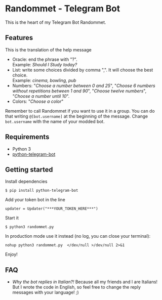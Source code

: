 # Randommet - Telegram Bot
This is the heart of my Telegram Bot Randommet.

## Features
This is the translation of the help message

- Oracle: end the phrase with "?".  
  Example: _Should I Study today?_
- List: write some choices divided by comma ",". It will choose the best choice.  
  Example: _cinema, bowling, pub_
- Numbers: "_Choose a number between 0 and 25_", "_Choose 6 numbers without repetitions between 1 and 90_", "_Choose twelve numbers_", "_Choose a number until 10_".
- Colors: "_Choose a color_"


Remember to call Randommet if you want to use it in a group. You can do that writing `@[bot.username]` at the beginning of the message. Change `bot.username` with the name of your modded bot.

## Requirements

- Python 3
- [python-telegram-bot](https://github.com/python-telegram-bot/python-telegram-bot)

## Getting started

Install dependencies

```$ pip install python-telegram-bot```

Add your token bot in the line

```updater = Updater("***YOUR_TOKEN_HERE***")```

Start it

```$ python3 randommet.py```

In production mode use it instead (no log, you can close your terminal):

```nohup python3 randommet.py  </dev/null >/dev/null 2>&1```

Enjoy!

## FAQ

- _Why the bot replies in Italian?!_ Because all my friends and I are Italians! But I wrote the code in English, so feel free to change the reply messages with your language! ;) 